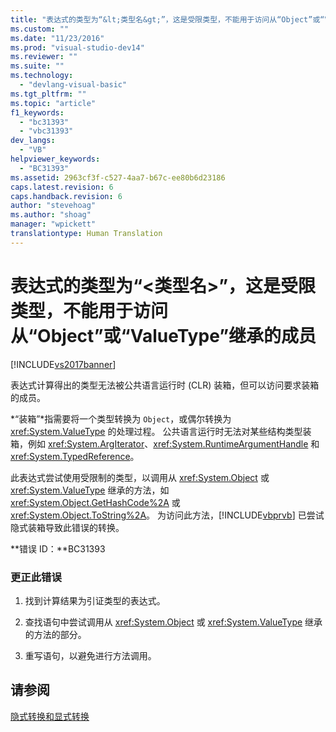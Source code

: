 ```yaml
---
title: "表达式的类型为“&lt;类型名&gt;”，这是受限类型，不能用于访问从“Object”或“ValueType”继承的成员 | Microsoft Docs"
ms.custom: ""
ms.date: "11/23/2016"
ms.prod: "visual-studio-dev14"
ms.reviewer: ""
ms.suite: ""
ms.technology: 
  - "devlang-visual-basic"
ms.tgt_pltfrm: ""
ms.topic: "article"
f1_keywords: 
  - "bc31393"
  - "vbc31393"
dev_langs: 
  - "VB"
helpviewer_keywords: 
  - "BC31393"
ms.assetid: 2963cf3f-c527-4aa7-b67c-ee80b6d23186
caps.latest.revision: 6
caps.handback.revision: 6
author: "stevehoag"
ms.author: "shoag"
manager: "wpickett"
translationtype: Human Translation
---
```

# 表达式的类型为“&lt;类型名&gt;”，这是受限类型，不能用于访问从“Object”或“ValueType”继承的成员
[!INCLUDE[vs2017banner](../../../csharp/includes/vs2017banner.md)]

表达式计算得出的类型无法被公共语言运行时 \(CLR\) 装箱，但可以访问要求装箱的成员。  
  
 *“装箱”*指需要将一个类型转换为 `Object`，或偶尔转换为 <xref:System.ValueType> 的处理过程。  公共语言运行时无法对某些结构类型装箱，例如 <xref:System.ArgIterator>、<xref:System.RuntimeArgumentHandle> 和 <xref:System.TypedReference>。  
  
 此表达式尝试使用受限制的类型，以调用从 <xref:System.Object> 或 <xref:System.ValueType> 继承的方法，如 <xref:System.Object.GetHashCode%2A> 或 <xref:System.Object.ToString%2A>。  为访问此方法，[!INCLUDE[vbprvb](../../../csharp/programming-guide/concepts/linq/includes/vbprvb_md.md)] 已尝试隐式装箱导致此错误的转换。  
  
 **错误 ID：**BC31393  
  
### 更正此错误  
  
1.  找到计算结果为引证类型的表达式。  
  
2.  查找语句中尝试调用从 <xref:System.Object> 或 <xref:System.ValueType> 继承的方法的部分。  
  
3.  重写语句，以避免进行方法调用。  
  
## 请参阅  
 [隐式转换和显式转换](../../../visual-basic/programming-guide/language-features/data-types/implicit-and-explicit-conversions.md)